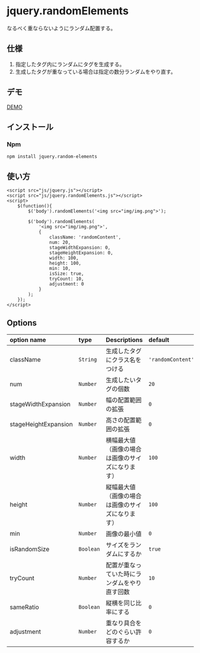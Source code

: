 # jquery.randomElements

なるべく重ならないようにランダム配置する。

仕様
------
1. 指定したタグ内にランダムにタグを生成する。
3. 生成したタグが重なっている場合は指定の数分ランダムをやり直す。

デモ
------

[DEMO](http://github.develo.org/jquery.randomElements/)

インストール
---

### Npm

	npm install jquery.random-elements


使い方
------
	<script src="js/jquery.js"></script>
	<script src="js/jquery.randomElements.js"></script>
	<script>
		$(function(){
			$('body').randomElements('<img src="img/img.png">');

			$('body').randomElements(
				'<img src="img/img.png">',
				{
					className: 'randomContent',
					num: 20,
					stageWidthExpansion: 0,
					stageHeightExpansion: 0,
					width: 100,
					height: 100,
					min: 10,
					isSize: true,
					tryCount: 10,
					adjustment: 0
				}
			);
		});
	</script>


Options
------

| option name| type | Descriptions |default
|:-----------|:------------|:------------|:------------|
| className | `String` | 生成したタグにクラス名をつける |`'randomContent'`
| num | `Number` | 生成したいタグの個数 | `20`
| stageWidthExpansion | `Number` | 幅の配置範囲の拡張 | `0`
| stageHeightExpansion | `Number` | 高さの配置範囲の拡張 | `0`
| width | `Number` | 横幅最大値（画像の場合は画像のサイズになります） | `100`
| height | `Number` | 縦幅最大値（画像の場合は画像のサイズになります） | `100`
| min | `Number` | 画像の最小値 | `0`
| isRandomSize | `Boolean` | サイズをランダムにするか | `true`
| tryCount | `Number` | 配置が重なっていた時にランダムをやり直す回数 | `10`
| sameRatio | `Boolean` | 縦横を同じ比率にする | `0`
| adjustment | `Number` | 重なり具合をどのぐらい許容するか | `0`